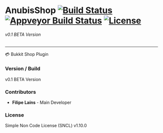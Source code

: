 # AnubisShop [![Build Status](https://travis-ci.org/AnubisCore/AnubisShop.svg?branch=master)](https://travis-ci.org/AnubisCore/AnubisShop) [![Appveyor Build Status](https://ci.appveyor.com/api/projects/status/0cmd3uu7qqlgpr4y?svg=true)](https://ci.appveyor.com/project/FFY00/anubisshop) [![License](https://img.shields.io/badge/license-SNCL-lightgrey.svg)](https://tldrlegal.com/license/simple-non-code-license-%28sncl%29)
###### v0.1 BETA Version
------------------------------------------
:credit_card: Bukkit Shop Plugin

### Version / Build
v0.1 BETA Version

### Contributors
 - **Filipe Laíns** - Main Developer

### License
Simple Non Code License (SNCL) v1.10.0
